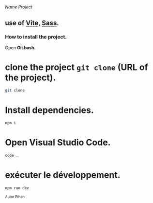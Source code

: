 ###### Name Project

## use of [Vite](https://vitejs.dev/), [Sass](https://sass-lang.com/).

### How to install the project.

Open **Git bash**.

# clone the project `git clone` (URL of the project).

```bash
git clone
```

# Install dependencies.

```bash
npm i
```

# Open Visual Studio Code.

```bash
code .
```

# exécuter le développement.

```bash
npm run dev
```

<sup>Autor Ethan<sup>
